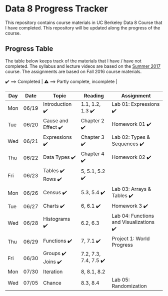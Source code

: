 # Data 8 Progress Tracker

This repository contains course materials in UC Berkeley Data 8 Course that I have completed. This repository will be updated along the progress of the course.

## Progress Table

The table below keeps track of the materials that I have / have not completed.
The syllabus and lecture videos are based on the [Summer 2017](http://data8.org/su17/) course.
The assignments are based on Fall 2016 course materials.

:heavy_check_mark: ==> Completed | 
:warning: ==> Partly complete, incomplete |


|  Day  |  Date  | Topic | Reading | Assignment | 
|  ---  |  ---  | ----- | ---- | ---- | 
|  Mon  |  06/19  | Introduction :heavy_check_mark: | 1.1, 1.2, 1.3 :heavy_check_mark: | Lab 01: Expressions :heavy_check_mark: | 
|  Tue  |  06/20  | Cause and Effect :heavy_check_mark: | Chapter 2 :heavy_check_mark: | Homework 01 :heavy_check_mark: | 
|  Wed  |  06/21  | Expressions :heavy_check_mark: | Chapter 3 :heavy_check_mark: | Lab 02: Types & Sequences :heavy_check_mark: | 
|  Thu  |  06/22  | Data Types :heavy_check_mark: | Chapter 4 :heavy_check_mark: | Homework 02 :heavy_check_mark: |
|  Fri  |  06/23  | Tables :heavy_check_mark: <br /> Rows :heavy_check_mark: | 5, 5.1, 5.2 :heavy_check_mark: |   |
|  Mon  |  06/26  | Census :heavy_check_mark: | 5.3, 5.4 :heavy_check_mark: | Lab 03: Arrays & Tables :heavy_check_mark: | 
|  Tue  |  06/27  | Charts :heavy_check_mark: | 6, 6.1 :heavy_check_mark: | Homework 3 :heavy_check_mark: | 
|  Wed  |  06/28  | Histograms :heavy_check_mark: | 6.2, 6.3 | Lab 04: Functions and Visualizations :heavy_check_mark:|
|  Thu  |  06/29  | Functions :heavy_check_mark: | 7, 7.1 :heavy_check_mark: | Project 1: World Progress |
|  Fri  |  06/30  | Groups :heavy_check_mark: <br /> Joins :heavy_check_mark:  | 7.2, 7.3, 7.4, 7.5 :heavy_check_mark: |  |
|  Mon  |  07/30  | Iteration |8, 8.1, 8.2|  |
|  Wed  |  07/05  | Chance |8.3, 8.4| Lab 05: Randomization|